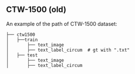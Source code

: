 ## CTW-1500 (old)

An example of the path of CTW-1500 dataset: 

```
├── ctw1500
│   ├──train
│       ├── text_image
│       ├── text_label_circum  # gt with ".txt"
│   ├── test
│       ├── text_image
│       ├── text_label_circum
```  
